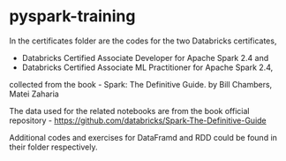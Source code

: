 # pyspark-training

In the certificates folder are the codes for the two Databricks certificates,
- Databricks Certified Associate Developer for Apache Spark 2.4 and
- Databricks Certified Associate ML Practitioner for Apache Spark 2.4,

collected from the book - Spark: The Definitive Guide. by Bill Chambers, Matei Zaharia

The data used for the related notebooks are from the book official repository - https://github.com/databricks/Spark-The-Definitive-Guide

Additional codes and exercises for DataFramd and RDD could be found in their folder respectively.
